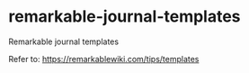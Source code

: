 # remarkable-journal-templates
Remarkable journal templates

Refer to: https://remarkablewiki.com/tips/templates